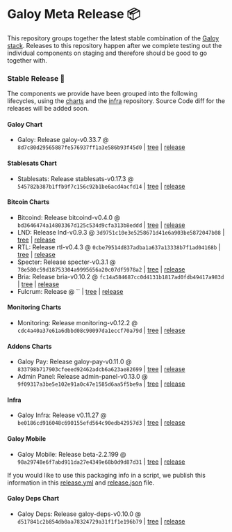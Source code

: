 # Galoy Meta Release 📦

This repository groups together the latest stable combination of the [Galoy stack](https://github.com/GaloyMoney/awesome-galoy#tech-components).
Releases to this repository happen after we complete testing out the individual components on staging and therefore should be good to go together with.

### Stable Release 🎉

The components we provide have been grouped into the following lifecycles, using the [charts](https://github.com/GaloyMoney/charts) and the [infra](https://github.com/GaloyMoney/galoy-infra) repository.
Source Code diff for the releases will be added soon.

#### Galoy Chart
- Galoy: Release galoy-v0.33.7 @ `8d7c80d29565887fe576937ff1a3e586b93f45d0` | [tree](https://github.com/GaloyMoney/charts/tree/8d7c80d29565887fe576937ff1a3e586b93f45d0/charts/galoy) | [release](https://github.com/GaloyMoney/charts/releases/tag/galoy-v0.33.7)

#### Stablesats Chart
- Stablesats: Release stablesats-v0.17.3 @ `545782b387b1ffb9f7c156c92b1be6acd4acfd14` | [tree](https://github.com/GaloyMoney/charts/tree/545782b387b1ffb9f7c156c92b1be6acd4acfd14/charts/stablesats) | [release](https://github.com/GaloyMoney/charts/releases/tag/stablesats-v0.17.3)

#### Bitcoin Charts
- Bitcoind: Release bitcoind-v0.4.0 @ `bd3646474a14803367d125c534d9cfa313b8eddd` | [tree](https://github.com/GaloyMoney/charts/tree/bd3646474a14803367d125c534d9cfa313b8eddd/charts/bitcoind) | [release](https://github.com/GaloyMoney/charts/releases/tag/bitcoind-v0.4.0)
- LND: Release lnd-v0.9.3 @ `3d9751c10e3e5258671d41e6a903be5872047b08` | [tree](https://github.com/GaloyMoney/charts/tree/3d9751c10e3e5258671d41e6a903be5872047b08/charts/lnd) | [release](https://github.com/GaloyMoney/charts/releases/tag/lnd-v0.9.3)
- RTL: Release rtl-v0.4.3 @ `0cbe79514d837adba1a637a13338b7f1ad04168b` | [tree](https://github.com/GaloyMoney/charts/tree/0cbe79514d837adba1a637a13338b7f1ad04168b/charts/rtl) | [release](https://github.com/GaloyMoney/charts/releases/tag/rtl-v0.4.3)
- Specter: Release specter-v0.3.1 @ `78e580c59d18753304a9995656a20c07df5978a2` | [tree](https://github.com/GaloyMoney/charts/tree/78e580c59d18753304a9995656a20c07df5978a2/charts/specter) | [release](https://github.com/GaloyMoney/charts/releases/tag/specter-v0.3.1)
- Bria: Release bria-v0.10.2 @ `fc14a584687cc0d4131b1817ad0fdb49417a983d` | [tree](https://github.com/GaloyMoney/charts/tree/fc14a584687cc0d4131b1817ad0fdb49417a983d/charts/bria) | [release](https://github.com/GaloyMoney/charts/releases/tag/bria-v0.10.2)
- Fulcrum: Release  @ `` | [tree](https://github.com/GaloyMoney/charts/tree//charts/fulcrum) | [release](https://github.com/GaloyMoney/charts/releases/tag/)

#### Monitoring Charts
- Monitoring: Release monitoring-v0.12.2 @ `cdc4a40a37e61a6dbbd08c90097da1eccf70a79d` | [tree](https://github.com/GaloyMoney/charts/tree/cdc4a40a37e61a6dbbd08c90097da1eccf70a79d/charts/monitoring) | [release](https://github.com/GaloyMoney/charts/releases/tag/monitoring-v0.12.2)

#### Addons Charts
- Galoy Pay: Release galoy-pay-v0.11.0 @ `833798b717903cfeeed92462adcb6a623ae82699` | [tree](https://github.com/GaloyMoney/charts/tree/833798b717903cfeeed92462adcb6a623ae82699/charts/galoy-pay) | [release](https://github.com/GaloyMoney/charts/releases/tag/galoy-pay-v0.11.0)
- Admin Panel: Release admin-panel-v0.13.0 @ `9f09317a3be5e102e91a0c47e1585d6aa5f5be9a` | [tree](https://github.com/GaloyMoney/charts/tree/9f09317a3be5e102e91a0c47e1585d6aa5f5be9a/charts/admin-panel) | [release](https://github.com/GaloyMoney/charts/releases/tag/admin-panel-v0.13.0)

#### Infra

- Galoy Infra: Release v0.11.27 @ `be0186cd916048c690155efd564c90edb42957d3` | [tree](https://github.com/GaloyMoney/galoy-infra/tree/be0186cd916048c690155efd564c90edb42957d3) | [release](https://github.com/GaloyMoney/galoy-infra/releases/tag/v0.11.27)

#### Galoy Mobile

- Galoy Mobile: Release beta-2.2.199 @ `98a29748e6f7abd911da27e4349e68b0d9d87d31` | [tree](https://github.com/GaloyMoney/galoy-mobile/tree/98a29748e6f7abd911da27e4349e68b0d9d87d31) | [release](https://github.com/GaloyMoney/galoy-mobile/releases/tag/beta-2.2.199)

If you would like to use this packaging info in a script, we publish this information in this [release.yml](./release.yml) and [release.json](./release.json) file.

#### Galoy Deps Chart
- Galoy Deps: Release galoy-deps-v0.10.0 @ `d517841c2b854db0aa78324729a31f1f1e196b79` | [tree](https://github.com/GaloyMoney/charts/tree/d517841c2b854db0aa78324729a31f1f1e196b79/charts/galoy-deps) | [release](https://github.com/GaloyMoney/charts/releases/tag/galoy-deps-v0.10.0)

